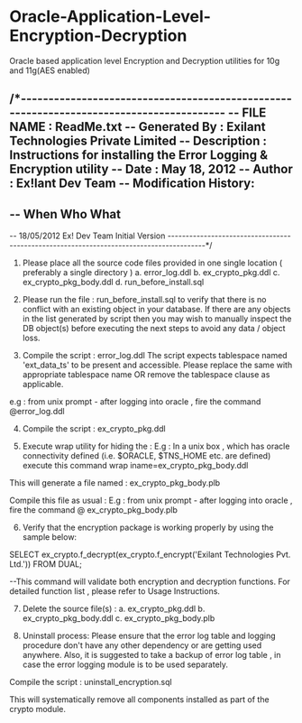 Oracle-Application-Level-Encryption-Decryption
==============================================

Oracle based application level Encryption and Decryption utilities for 10g and 11g(AES enabled)



/*----------------------------------------------------------------------------------------
-- FILE NAME        : ReadMe.txt
-- Generated By     : Exilant Technologies Private Limited
-- Description      : Instructions for installing the Error Logging & Encryption utility
-- Date             : May 18, 2012
-- Author           : Ex!lant Dev Team
-- Modification History:
------------------------------------------------------------------------------------------
--      When            Who                     What
------------------------------------------------------------------------------------------
--      18/05/2012      Ex! Dev Team            Initial Version
----------------------------------------------------------------------------------------*/

1. Please place all the source code files provided in one single location ( preferably a single directory )
a. error_log.ddl
b. ex_crypto_pkg.ddl
c. ex_crypto_pkg_body.ddl
d. run_before_install.sql

2. Please run the file : run_before_install.sql to verify that there is no conflict with an existing object in your database.
If there are any objects in the list generated by script then you may wish to manually inspect the DB object(s) before executing 
the next steps to avoid any data / object loss.

3. Compile the script : error_log.ddl 
The script expects tablespace named 'ext_data_ts' to be present and accessible. 
Please replace the same with appropriate tablespace name OR remove the tablespace clause as applicable.

e.g : from unix prompt - after logging into oracle , fire the command
@error_log.ddl

4. Compile the script : ex_crypto_pkg.ddl

5. Execute wrap utility for hiding the  : 
E.g : In a unix box , which has oracle connectivity defined (i.e. $ORACLE, $TNS_HOME etc. are defined) execute this command
wrap iname=ex_crypto_pkg_body.ddl

This will generate a file named : ex_crypto_pkg_body.plb

Compile this file as usual : 
E.g : from unix prompt - after logging into oracle , fire the command
@ ex_crypto_pkg_body.plb

6. Verify that the encryption package is working properly by using the sample below:

SELECT ex_crypto.f_decrypt(ex_crypto.f_encrypt('Exilant Technologies Pvt. Ltd.')) FROM DUAL;

--This command will validate both encryption and decryption functions. For detailed function list , please refer to Usage Instructions.

7. Delete the source file(s) :
a. ex_crypto_pkg.ddl
b. ex_crypto_pkg_body.ddl
c. ex_crypto_pkg_body.plb

8. Uninstall process:
Please ensure that the error log table and logging procedure don't have any other dependency or are getting used anywhere.
Also, it is suggested to take a backup of error log table , in case the error logging module is to be used separately.

Compile the script :
uninstall_encryption.sql 

This will systematically remove all components installed as part of the crypto module.

